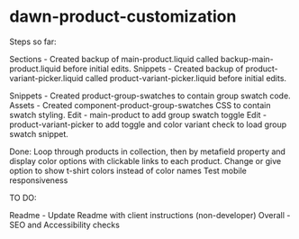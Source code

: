 # dawn-product-customization

Steps so far:

Sections - Created backup of main-product.liquid called backup-main-product.liquid before initial edits. 
Snippets - Created backup of product-variant-picker.liquid called product-variant-picker.liquid before initial edits. 

Snippets - Created product-group-swatches to contain group swatch code.
Assets - Created component-product-group-swatches CSS to contain swatch styling. 
Edit - main-product to add group swatch toggle
Edit - product-variant-picker to add toggle and color variant check to load group swatch snippet.

Done:
Loop through products in collection, then by metafield property and display color options with clickable links to each product. 
Change or give option to show t-shirt colors instead of color names
Test mobile responsiveness

TO DO:

Readme - Update Readme with client instructions (non-developer)
Overall - SEO and Accessibility checks